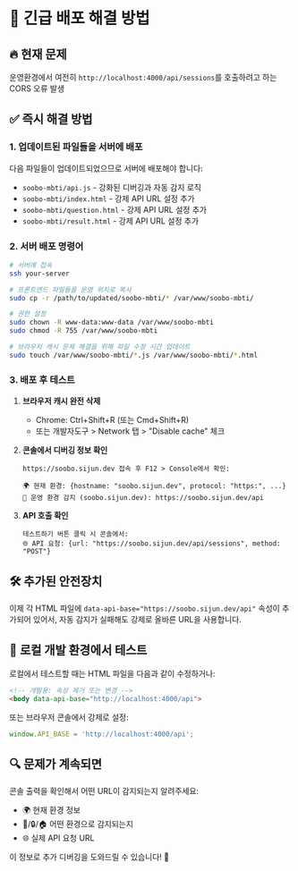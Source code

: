 # 🚨 긴급 배포 해결 방법

## 🔥 현재 문제
운영환경에서 여전히 `http://localhost:4000/api/sessions`를 호출하려고 하는 CORS 오류 발생

## ✅ 즉시 해결 방법

### 1. 업데이트된 파일들을 서버에 배포

다음 파일들이 업데이트되었으므로 서버에 배포해야 합니다:

- `soobo-mbti/api.js` - 강화된 디버깅과 자동 감지 로직
- `soobo-mbti/index.html` - 강제 API URL 설정 추가  
- `soobo-mbti/question.html` - 강제 API URL 설정 추가
- `soobo-mbti/result.html` - 강제 API URL 설정 추가

### 2. 서버 배포 명령어

```bash
# 서버에 접속
ssh your-server

# 프론트엔드 파일들을 운영 위치로 복사
sudo cp -r /path/to/updated/soobo-mbti/* /var/www/soobo-mbti/

# 권한 설정
sudo chown -R www-data:www-data /var/www/soobo-mbti
sudo chmod -R 755 /var/www/soobo-mbti

# 브라우저 캐시 문제 해결을 위해 파일 수정 시간 업데이트
sudo touch /var/www/soobo-mbti/*.js /var/www/soobo-mbti/*.html
```

### 3. 배포 후 테스트

1. **브라우저 캐시 완전 삭제**
   - Chrome: Ctrl+Shift+R (또는 Cmd+Shift+R)
   - 또는 개발자도구 > Network 탭 > "Disable cache" 체크

2. **콘솔에서 디버깅 정보 확인**
   ```
   https://soobo.sijun.dev 접속 후 F12 > Console에서 확인:
   
   🌍 현재 환경: {hostname: "soobo.sijun.dev", protocol: "https:", ...}
   🚀 운영 환경 감지 (soobo.sijun.dev): https://soobo.sijun.dev/api
   ```

3. **API 호출 확인**
   ```
   테스트하기 버튼 클릭 시 콘솔에서:
   🌐 API 요청: {url: "https://soobo.sijun.dev/api/sessions", method: "POST"}
   ```

## 🛠️ 추가된 안전장치

이제 각 HTML 파일에 `data-api-base="https://soobo.sijun.dev/api"` 속성이 추가되어 있어서, 자동 감지가 실패해도 강제로 올바른 URL을 사용합니다.

## 📱 로컬 개발 환경에서 테스트

로컬에서 테스트할 때는 HTML 파일을 다음과 같이 수정하거나:

```html
<!-- 개발용: 속성 제거 또는 변경 -->
<body data-api-base="http://localhost:4000/api">
```

또는 브라우저 콘솔에서 강제로 설정:
```javascript
window.API_BASE = 'http://localhost:4000/api';
```

## 🔍 문제가 계속되면

콘솔 출력을 확인해서 어떤 URL이 감지되는지 알려주세요:
- 🌍 현재 환경 정보
- 🚀/🔒/🏠 어떤 환경으로 감지되는지
- 🌐 실제 API 요청 URL

이 정보로 추가 디버깅을 도와드릴 수 있습니다! 🚀
